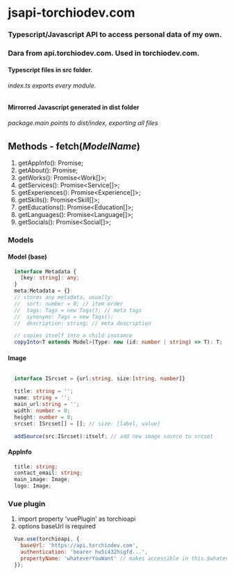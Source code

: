 # jsapi-torchiodev.com

### Typescript/Javascript API to access personal data of my own.
### Dara from api.torchiodev.com. Used in torchiodev.com.

#### Typescript files in src folder. 
###### index.ts exports every module.
#### Mirrorred Javascript generated in dist folder
###### package.main points to dist/index, exporting all files

## Methods - fetch(__*ModelName*__)
1. getAppInfo(): Promise<AppInfo>;
2. getAbout(): Promise<About>;
3. getWorks(): Promise<Work[]>;
4. getServices(): Promise<Service[]>;
5. getExperiences(): Promise<Experience[]>;
6. getSkills(): Promise<Skill[]>;
7. getEducations(): Promise<Education[]>;
8. getLanguages(): Promise<Language[]>;
9. getSocials(): Promise<Social[]>;

### Models
#### Model (base)
```typescript
  interface Metadata {
    [key: string]: any;
  }
  meta:Metadata = {}
  // stores any metadata, usually:
  //  sort: number = 0; // item order
  //  tags: Tags = new Tags(); // meta tags
  //  synonyms: Tags = new Tags();
  //  description: string; // meta description

  // copies itself into a child instance
  copyInto<T extends Model>(Type: new (id: number | string) => T): T;
```
#### Image
```typescript

  interface ISrcset = {url:string, size:[string, number]}

  title: string = '';
  name: string = '';
  main_url:string = '';
  width: number = 0;
  height: number = 0;
  srcset: ISrcset[] = []; // size: [label, value]

  addSource(src:ISrcset):itself; // add new image source to srcset
```

#### AppInfo
```typescript
  title: string;
  contact_email: string;
  main_image: Image;
  logo: Image;
```

### Vue plugin 
1. import property 'vuePlugin' as torchioapi
2. options baseUrl is required

```javascript
  Vue.use(torchioapi, {
    baseUrl: 'https://api.torchiodev.com',
    authentication: 'bearer hu5i432higfd...',
    propertyName: 'whateverYouWant' // makes accessible in this.$whateverYouWant
  });
```